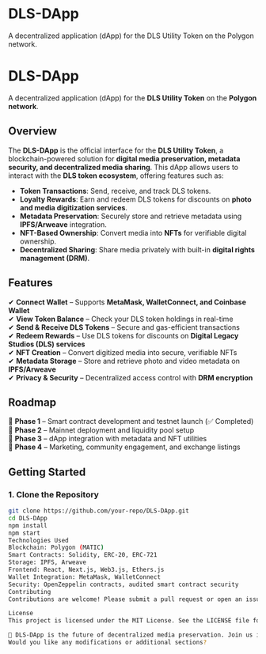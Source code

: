 # DLS-DApp
A decentralized application (dApp) for the DLS Utility Token on the Polygon network.
# DLS-DApp

A decentralized application (dApp) for the **DLS Utility Token** on the **Polygon network**.

## Overview

The **DLS-DApp** is the official interface for the **DLS Utility Token**, a blockchain-powered solution for **digital media preservation, metadata security, and decentralized media sharing**. This dApp allows users to interact with the **DLS token ecosystem**, offering features such as:

- **Token Transactions**: Send, receive, and track DLS tokens.
- **Loyalty Rewards**: Earn and redeem DLS tokens for discounts on **photo and media digitization services**.
- **Metadata Preservation**: Securely store and retrieve metadata using **IPFS/Arweave** integration.
- **NFT-Based Ownership**: Convert media into **NFTs** for verifiable digital ownership.
- **Decentralized Sharing**: Share media privately with built-in **digital rights management (DRM)**.

## Features

✔ **Connect Wallet** – Supports **MetaMask, WalletConnect, and Coinbase Wallet**  
✔ **View Token Balance** – Check your DLS token holdings in real-time  
✔ **Send & Receive DLS Tokens** – Secure and gas-efficient transactions  
✔ **Redeem Rewards** – Use DLS tokens for discounts on **Digital Legacy Studios (DLS) services**  
✔ **NFT Creation** – Convert digitized media into secure, verifiable NFTs  
✔ **Metadata Storage** – Store and retrieve photo and video metadata on **IPFS/Arweave**  
✔ **Privacy & Security** – Decentralized access control with **DRM encryption**  

## Roadmap

🔹 **Phase 1** – Smart contract development and testnet launch (✅ Completed)  
🔹 **Phase 2** – Mainnet deployment and liquidity pool setup  
🔹 **Phase 3** – dApp integration with metadata and NFT utilities  
🔹 **Phase 4** – Marketing, community engagement, and exchange listings  

## Getting Started

### 1. Clone the Repository
```bash
git clone https://github.com/your-repo/DLS-DApp.git
cd DLS-DApp
npm install
npm start
Technologies Used
Blockchain: Polygon (MATIC)
Smart Contracts: Solidity, ERC-20, ERC-721
Storage: IPFS, Arweave
Frontend: React, Next.js, Web3.js, Ethers.js
Wallet Integration: MetaMask, WalletConnect
Security: OpenZeppelin contracts, audited smart contract security
Contributing
Contributions are welcome! Please submit a pull request or open an issue for discussion.

License
This project is licensed under the MIT License. See the LICENSE file for details.

💾 DLS-DApp is the future of decentralized media preservation. Join us in building a secure and transparent way to store, share, and protect digital legacies! 
Would you like any modifications or additional sections?
